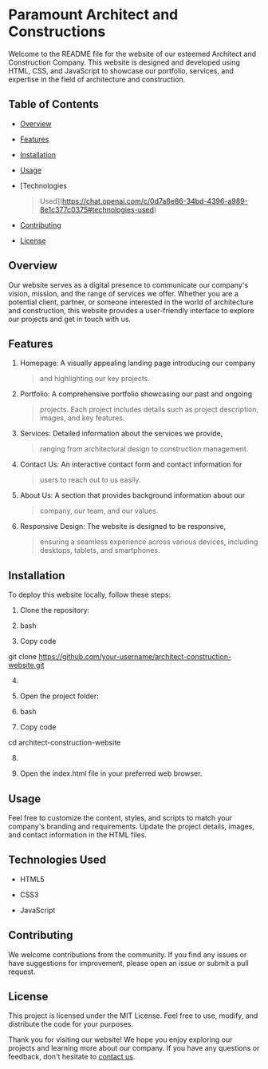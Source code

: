 # **Paramount Architect and Constructions**


Welcome to the README file for the website of our esteemed Architect and
Construction Company. This website is designed and developed using HTML,
CSS, and JavaScript to showcase our portfolio, services, and expertise
in the field of architecture and construction.

## **Table of Contents**

-   [Overview](https://chat.openai.com/c/0d7a8e86-34bd-4396-a989-8e1c377c0375#overview)

-   [Features](https://chat.openai.com/c/0d7a8e86-34bd-4396-a989-8e1c377c0375#features)

-   [Installation](https://chat.openai.com/c/0d7a8e86-34bd-4396-a989-8e1c377c0375#installation)

-   [Usage](https://chat.openai.com/c/0d7a8e86-34bd-4396-a989-8e1c377c0375#usage)

-   [Technologies
    > Used](https://chat.openai.com/c/0d7a8e86-34bd-4396-a989-8e1c377c0375#technologies-used)

-   [Contributing](https://chat.openai.com/c/0d7a8e86-34bd-4396-a989-8e1c377c0375#contributing)

-   [License](https://chat.openai.com/c/0d7a8e86-34bd-4396-a989-8e1c377c0375#license)

## **Overview**

Our website serves as a digital presence to communicate our company\'s
vision, mission, and the range of services we offer. Whether you are a
potential client, partner, or someone interested in the world of
architecture and construction, this website provides a user-friendly
interface to explore our projects and get in touch with us.

## **Features**

1.  Homepage: A visually appealing landing page introducing our company
    > and highlighting our key projects.

2.  Portfolio: A comprehensive portfolio showcasing our past and ongoing
    > projects. Each project includes details such as project
    > description, images, and key features.

3.  Services: Detailed information about the services we provide,
    > ranging from architectural design to construction management.

4.  Contact Us: An interactive contact form and contact information for
    > users to reach out to us easily.

5.  About Us: A section that provides background information about our
    > company, our team, and our values.

6.  Responsive Design: The website is designed to be responsive,
    > ensuring a seamless experience across various devices, including
    > desktops, tablets, and smartphones.

## **Installation**

To deploy this website locally, follow these steps:

1.  Clone the repository:

2.  bash

3.  Copy code

git clone
https://github.com/your-username/architect-construction-website.git

4.  

5.  Open the project folder:

6.  bash

7.  Copy code

cd architect-construction-website

8.  

9.  Open the index.html file in your preferred web browser.

## **Usage**

Feel free to customize the content, styles, and scripts to match your
company\'s branding and requirements. Update the project details,
images, and contact information in the HTML files.

## **Technologies Used**

-   HTML5

-   CSS3

-   JavaScript

## **Contributing**

We welcome contributions from the community. If you find any issues or
have suggestions for improvement, please open an issue or submit a pull
request.

## **License**

This project is licensed under the MIT License. Feel free to use,
modify, and distribute the code for your purposes.

Thank you for visiting our website! We hope you enjoy exploring our
projects and learning more about our company. If you have any questions
or feedback, don\'t hesitate to [contact
us](https://chat.openai.com/c/0d7a8e86-34bd-4396-a989-8e1c377c0375#contact-us).
